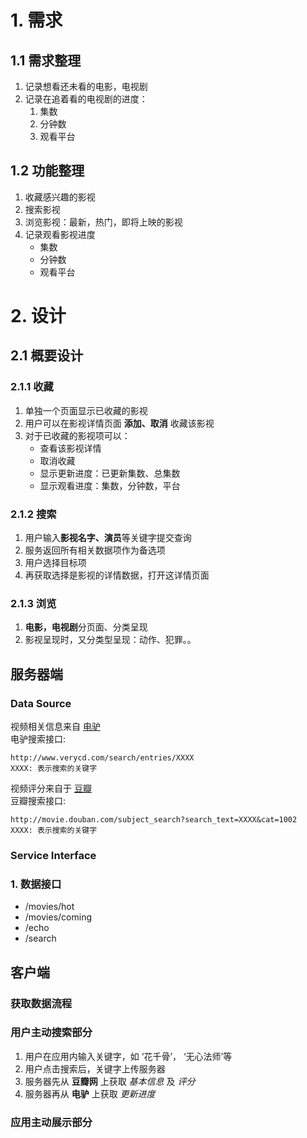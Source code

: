 # 1. 需求
## 1.1 需求整理
1. 记录想看还未看的电影，电视剧
2. 记录在追着看的电视剧的进度：
    1. 集数
    2. 分钟数
    3. 观看平台

## 1.2 功能整理
1. 收藏感兴趣的影视
2. 搜索影视
3. 浏览影视：最新，热门，即将上映的影视
4. 记录观看影视进度
    + 集数
    + 分钟数
    + 观看平台


# 2. 设计

## 2.1 概要设计  
### 2.1.1 收藏
1. 单独一个页面显示已收藏的影视
2. 用户可以在影视详情页面 **添加、取消** 收藏该影视
3. 对于已收藏的影视项可以：
    + 查看该影视详情
    + 取消收藏
    + 显示更新进度：已更新集数、总集数
    + 显示观看进度：集数，分钟数，平台

### 2.1.2 搜索
1. 用户输入**影视名字、演员**等关键字提交查询
2. 服务返回所有相关数据项作为备选项
3. 用户选择目标项
4. 再获取选择是影视的详情数据，打开这详情页面

### 2.1.3 浏览
1. **电影，电视剧**分页面、分类呈现
2. 影视呈现时，又分类型呈现：动作、犯罪。。

## 服务器端
### Data Source
视频相关信息来自 [电驴](http://www.verycd.com)  
电驴搜索接口:  

    http://www.verycd.com/search/entries/XXXX  
    XXXX: 表示搜索的关键字  

视频评分来自于 [豆瓣](http://movie.douban.com/)  
豆瓣搜索接口:  

    http://movie.douban.com/subject_search?search_text=XXXX&cat=1002  
    XXXX: 表示搜索的关键字  
    

### Service Interface

### 1. 数据接口
+ /movies/hot
+ /movies/coming
+ /echo
+ /search



## 客户端
### 获取数据流程

### 用户主动搜索部分
1. 用户在应用内输入关键字，如 ‘花千骨’， ‘无心法师’等
2. 用户点击搜索后，关键字上传服务器
3. 服务器先从 **豆瓣网** 上获取 *基本信息* 及 *评分*
4. 服务器再从 **电驴** 上获取 *更新进度*

### 应用主动展示部分



